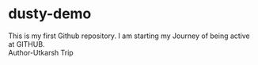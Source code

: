 # dusty-demo
This is my first Github repository. I am starting my Journey of being active at GITHUB.
<br>
Author-Utkarsh Trip
